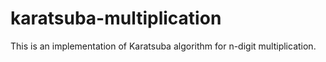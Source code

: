 # karatsuba-multiplication

This is an implementation of Karatsuba algorithm for n-digit multiplication.